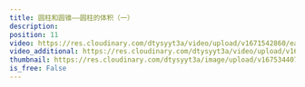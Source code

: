 ```yaml
---
title: 圆柱和圆锥——圆柱的体积（一）
description: 
position: 11
video: https://res.cloudinary.com/dtysyyt3a/video/upload/v1671542860/easymath/6年级下/03单元圆柱与圆锥/yjvfu1zzbc42rmullsv6.mp4
video_additional: https://res.cloudinary.com/dtysyyt3a/video/upload/v1671542918/easymath/6年级下/03单元圆柱与圆锥/每课一题的解答视频/lcqodmpnqmemc9yedex1.mp4
thumbnail: https://res.cloudinary.com/dtysyyt3a/image/upload/v1675344070/mpes8izblzhjsxvocqoj.png
is_free: False
---
```

